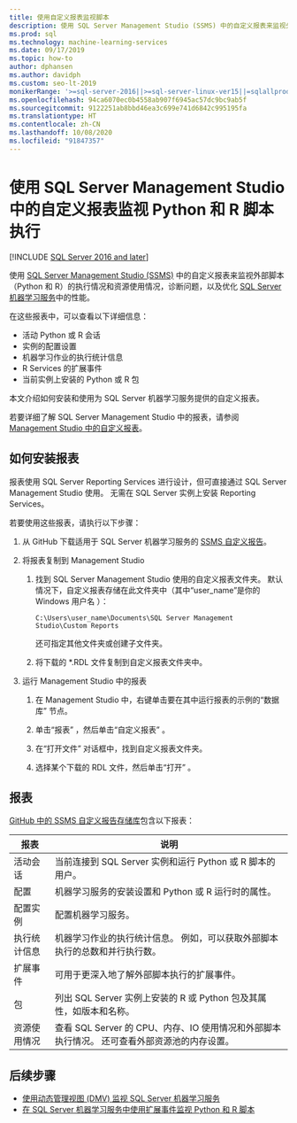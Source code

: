 ```yaml
---
title: 使用自定义报表监视脚本
description: 使用 SQL Server Management Studio (SSMS) 中的自定义报表来监视外部脚本（Python 和 R）的执行情况、使用的资源、诊断问题，以及 SQL Server 机器学习服务中的优化性能。
ms.prod: sql
ms.technology: machine-learning-services
ms.date: 09/17/2019
ms.topic: how-to
author: dphansen
ms.author: davidph
ms.custom: seo-lt-2019
monikerRange: '>=sql-server-2016||>=sql-server-linux-ver15||=sqlallproducts-allversions'
ms.openlocfilehash: 94ca6070ec0b4558ab907f6945ac57dc9bc9ab5f
ms.sourcegitcommit: 9122251ab8bbd46ea3c699e741d6842c995195fa
ms.translationtype: HT
ms.contentlocale: zh-CN
ms.lasthandoff: 10/08/2020
ms.locfileid: "91847357"
---
```

# <a name="monitor-python-and-r-script-execution-using-custom-reports-in-sql-server-management-studio"></a>使用 SQL Server Management Studio 中的自定义报表监视 Python 和 R 脚本执行
[!INCLUDE [SQL Server 2016 and later](../../includes/applies-to-version/sqlserver2016.md)]

使用 [SQL Server Management Studio (SSMS)](../../ssms/download-sql-server-management-studio-ssms.md) 中的自定义报表来监视外部脚本（Python 和 R）的执行情况和资源使用情况，诊断问题，以及优化 [SQL Server 机器学习服务](../sql-server-machine-learning-services.md)中的性能。

在这些报表中，可以查看以下详细信息：

- 活动 Python 或 R 会话
- 实例的配置设置
- 机器学习作业的执行统计信息
- R Services 的扩展事件
- 当前实例上安装的 Python 或 R 包

本文介绍如何安装和使用为 SQL Server 机器学习服务提供的自定义报表。

若要详细了解 SQL Server Management Studio 中的报表，请参阅 [Management Studio 中的自定义报表](../../ssms/object/custom-reports-in-management-studio.md)。

## <a name="how-to-install-the-reports"></a>如何安装报表

报表使用 SQL Server Reporting Services 进行设计，但可直接通过 SQL Server Management Studio 使用。 无需在 SQL Server 实例上安装 Reporting Services。

若要使用这些报表，请执行以下步骤：

1. 从 GitHub 下载适用于 SQL Server 机器学习服务的 [SSMS 自定义报告](https://github.com/Microsoft/sql-server-samples/tree/master/samples/features/machine-learning-services/ssms-custom-reports)。

2. 将报表复制到 Management Studio

    1. 找到 SQL Server Management Studio 使用的自定义报表文件夹。 默认情况下，自定义报表存储在此文件夹中（其中“user_name”是你的 Windows 用户名  ）：

        `C:\Users\user_name\Documents\SQL Server Management Studio\Custom Reports`

       还可指定其他文件夹或创建子文件夹。

    2. 将下载的 *.RDL 文件复制到自定义报表文件夹中。

3. 运行 Management Studio 中的报表

    1. 在 Management Studio 中，右键单击要在其中运行报表的示例的“数据库”  节点。

    2. 单击“报表”  ，然后单击“自定义报表”  。

    3. 在“打开文件”  对话框中，找到自定义报表文件夹。

    4. 选择某个下载的 RDL 文件，然后单击“打开”  。

## <a name="reports"></a>报表

[GitHub 中的 SSMS 自定义报告存储库](https://github.com/Microsoft/sql-server-samples/tree/master/samples/features/machine-learning-services/ssms-custom-reports)包含以下报表：

| 报表 | 说明 |
|-|-|
| 活动会话 | 当前连接到 SQL Server 实例和运行 Python 或 R 脚本的用户。 |
| 配置 | 机器学习服务的安装设置和 Python 或 R 运行时的属性。 |
| 配置实例 | 配置机器学习服务。 |
| 执行统计信息 | 机器学习作业的执行统计信息。 例如，可以获取外部脚本执行的总数和并行执行数。 |
| 扩展事件 | 可用于更深入地了解外部脚本执行的扩展事件。 |
| 包 | 列出 SQL Server 实例上安装的 R 或 Python 包及其属性，如版本和名称。 |
| 资源使用情况 | 查看 SQL Server 的 CPU、内存、IO 使用情况和外部脚本执行情况。 还可查看外部资源池的内存设置。 |

## <a name="next-steps"></a>后续步骤

- [使用动态管理视图 (DMV) 监视 SQL Server 机器学习服务](monitor-sql-server-machine-learning-services-using-dynamic-management-views.md)
- [在 SQL Server 机器学习服务中使用扩展事件监视 Python 和 R 脚本](extended-events.md)
